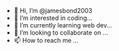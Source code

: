 - 👋 Hi, I’m @jamesbond2003
- 👀 I’m interested in coding...
- 🌱 I’m currently learning web dev...
- 💞️ I’m looking to collaborate on ...
- 📫 How to reach me ...

<!---
jamesbond2003/jamesbond2003 is a ✨ special ✨ repository because its `README.md` (this file) appears on your GitHub profile.
You can click the Preview link to take a look at your changes.
--->
